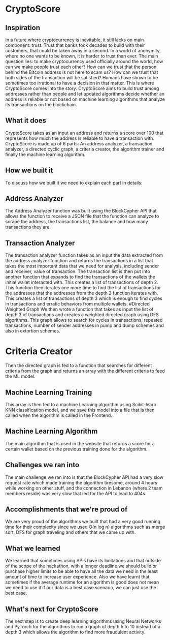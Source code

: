 # CryptoScore
## Inspiration
In a future where cryptocurrency is inevitable, it still lacks on main component: trust. Trust that banks took decades to build with their customers, that could be taken away in a second. In a world of anonymity, where no one wants to be known, it is harder to trust than ever. The main question lies: to make cryptocurrency used officially around the world, how can we make people trust each other? How can we trust that the person behind the Bitcoin address is not here to scam us? How can we trust that both sides of the transaction will be satisfied? 
Humans have shown to be sometimes too irrational to have a decision in that matter. This is where CryptoScore comes into the story. CryptoScore aims to build trust among addresses rather than people and let updated algorithms decide whether an address is reliable or not based on machine learning algorithms that analyze its transactions on the blockchain.
## What it does
CryptoScore takes as an input an address and returns a score over 100 that represents how much the address is reliable to have a transaction with. CryptoScore is made up of 6 parts: An address analyzer, a transaction analyzer, a directed cyclic graph, a criteria creator, the algorithm trainer and finally the machine learning algorithm. 
## How we built it
To discuss how we built it we need to explain each part in details:
## Address Analyzer
The Address Analyzer function was built using the BlockCypher API that allows the function to receive a JSON file that the function can analyze to scrape the address, the transactions list, the balance and how many transactions they are. 
## Transaction Analyzer 
The transaction analyzer function takes as an input the data extracted from the address analyzer function and returns the transactions in a list that takes the most important data that we need for analysis, including sender and receiver, value of transaction.
The transaction list is then put into another function that expands to find the transactions of the wallets the initial wallet interacted with. This creates a list of transactions of depth 2.
This function then iterates one more time to find the list of transactions for the addresses that the addresses from the depth 2 function iterates with.
This creates a list of transactions of depth 3 which is enough to find cycles in transactions and erratic behaviors from multiple wallets.
#Directed Weighted Graph
We then wrote a function that takes as input the list of depth 3 of transactions and creates a weighted directed graph using DFS algorithms. This graph allows to search for cycles in transactions, repeated transactions, number of sender addresses in pump and dump schemes and also in extortion schemes. 
# Criteria Creator
Then the directed graph is fed to a function that searches for different criteria from the graph and returns an array with the different criteria to feed the ML model.
## Machine Learning Training
This array is then fed to a machine Learning algorithm using Scikit-learn KNN classification model, and we save this model into a file that is then called when the algorithm is called in the Frontend.
## Machine Learning Algorithm
The main algorithm that is used in the website that returns a score for a certain wallet based on the previous training done for the algorithm.
## Challenges we ran into
The main challenge we ran into is that the BlockCypher API had a very slow request rate which made training the algorithm tiresome, around 4 hours while working on other stuff, and the connection in Lebanon (where 2 team members reside) was very slow that led for the API to lead to 404s.
## Accomplishments that we're proud of
We are very proud of the algorithms we built that had a very good running time for their complexity since we used O(n log n) algorithms such as merge sort, DFS for graph traveling and others that we came up with.
## What we learned
We learned that sometimes using APIs have its limitations and that outside of the scope of the hackathon, with a longer deadline we should build or purchase higher limits to be able to have all the data we need in the least amount of time to increase user experience.
Also we have learnt that sometimes if the average runtime for an algorithm is good does not mean we need to use it if our data is a best case scenario, we can just use the best case.
## What's next for CryptoScore
The next step is to create deep learning algorithms using Neural Networks and PyTorch for the algorithms to run a graph of depth 5 to 10 instead of a depth 3 which allows the algorithm to find more fraudulent activity.
